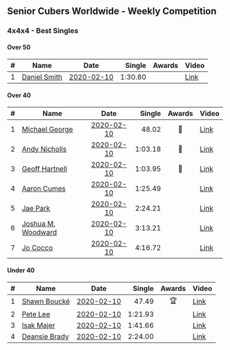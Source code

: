## Senior Cubers Worldwide - Weekly Competition
### 4x4x4 - Best Singles

#### Over 50

| # | Name | Date | Single | Awards | Video |
| :--: | -- | :--: | --: | :--: | -- |
| 1 | [Daniel Smith](../persons/daniel_smith.md) | [2020-02-10](2020-02-10.md) | 1:30.80 |  | [Link](https://www.facebook.com/groups/1604105099735401/permalink/2137188879760351/) |

#### Over 40

| # | Name | Date | Single | Awards | Video |
| :--: | -- | :--: | --: | :--: | -- |
| 1 | [Michael George](../persons/michael_george.md) | [2020-02-10](2020-02-10.md) | 48.02 | 🥇 | [Link](https://www.facebook.com/michael.george.545/videos/10212920017115516/) |
| 2 | [Andy Nicholls](../persons/andy_nicholls.md) | [2020-02-10](2020-02-10.md) | 1:03.18 | 🥈 | [Link](https://www.facebook.com/groups/1604105099735401/permalink/2134916213320951/) |
| 3 | [Geoff Hartnell](../persons/geoff_hartnell.md) | [2020-02-10](2020-02-10.md) | 1:03.95 | 🥉 | [Link](https://www.facebook.com/groups/1604105099735401/permalink/2139252612887311/) |
| 4 | [Aaron Cumes](../persons/aaron_cumes.md) | [2020-02-10](2020-02-10.md) | 1:25.49 |  | [Link](https://www.facebook.com/groups/1604105099735401/permalink/2133725683440004/) |
| 5 | [Jae Park](../persons/jae_park.md) | [2020-02-10](2020-02-10.md) | 2:24.21 |  | [Link](https://www.facebook.com/groups/1604105099735401/permalink/2135447743267798/) |
| 6 | [Joshua M. Woodward](../persons/joshua_m._woodward.md) | [2020-02-10](2020-02-10.md) | 3:13.21 |  | [Link](https://www.facebook.com/joshua.m.woodward.9/videos/10157599917355342/) |
| 7 | [Jo Cocco](../persons/jo_cocco.md) | [2020-02-10](2020-02-10.md) | 4:16.72 |  | [Link](https://www.facebook.com/JoCocco/videos/10156812603372109/) |

#### Under 40

| # | Name | Date | Single | Awards | Video |
| :--: | -- | :--: | --: | :--: | -- |
| 1 | [Shawn Boucké](../persons/shawn_boucke.md) | [2020-02-10](2020-02-10.md) | 47.49 | 🏆 | [Link](https://www.facebook.com/groups/1604105099735401/permalink/2134991299980109/) |
| 2 | [Pete Lee](../persons/pete_lee.md) | [2020-02-10](2020-02-10.md) | 1:21.93 |  | [Link](https://www.facebook.com/pete.lee.9003/videos/2505517469558727/) |
| 3 | [Isak Majer](../persons/isak_majer.md) | [2020-02-10](2020-02-10.md) | 1:41.66 |  | [Link](https://www.facebook.com/groups/1604105099735401/permalink/2139081646237741/) |
| 4 | [Deansie Brady](../persons/deansie_brady.md) | [2020-02-10](2020-02-10.md) | 2:24.00 |  | [Link](https://www.facebook.com/groups/1604105099735401/permalink/2139163042896268/) |

<script async src="https://www.googletagmanager.com/gtag/js?id=UA-86348435-3"></script><script>window.dataLayer = window.dataLayer || [];function gtag() {dataLayer.push(arguments);} gtag('js', new Date()); gtag('config', 'UA-86348435-3'); </script>
